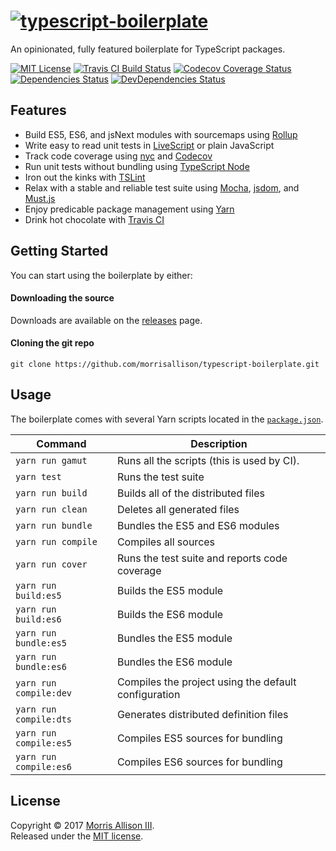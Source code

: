 # [![typescript-boilerplate][logo]][homepage]

[logo]: https://cldup.com/PyYZbgDH5I.svg
[homepage]: https://github.com/morrisallison/typescript-boilerplate

An opinionated, fully featured boilerplate for TypeScript packages.

[![MIT License][badge-license]][license]
[![Travis CI Build Status][badge-travis]][travis]
[![Codecov Coverage Status][badge-codecov]][codecov]
[![Dependencies Status][badge-dependencies]][bithound]
[![DevDependencies Status][badge-dependencies-dev]][bithound]

[badge-codecov]: https://img.shields.io/codecov/c/github/morrisallison/typescript-boilerplate.svg?style=flat-square
[badge-dependencies]: https://img.shields.io/bithound/dependencies/github/morrisallison/typescript-boilerplate.svg?style=flat-square
[badge-dependencies-dev]: https://img.shields.io/bithound/devDependencies/github/morrisallison/typescript-boilerplate.svg?style=flat-square
[badge-license]: https://img.shields.io/badge/license-MIT-blue.svg?style=flat-square
[badge-travis]: https://img.shields.io/travis/morrisallison/typescript-boilerplate.svg?style=flat-square
[bithound]: https://bithound.io/github/morrisallison/typescript-boilerplate
[codecov]: https://codecov.io/gh/morrisallison/typescript-boilerplate
[license]: https://github.com/morrisallison/typescript-boilerplate/raw/master/LICENSE
[travis]: https://travis-ci.org/morrisallison/typescript-boilerplate

## Features

* Build ES5, ES6, and jsNext modules with sourcemaps using [Rollup][]
* Write easy to read unit tests in [LiveScript][] or plain JavaScript
* Track code coverage using [nyc][] and [Codecov][codecov-site]
* Run unit tests without bundling using [TypeScript Node][]
* Iron out the kinks with [TSLint][]
* Relax with a stable and reliable test suite using [Mocha][], [jsdom][], and [Must.js][]
* Enjoy predicable package management using [Yarn][]
* Drink hot chocolate with [Travis CI][]

[codecov-site]: https://codecov.io
[jsdom]: https://github.com/tmpvar/jsdom
[LiveScript]: https://github.com/gkz/LiveScript
[Mocha]: https://github.com/mochajs/mocha
[Must.js]: https://github.com/moll/js-must
[nyc]: https://github.com/istanbuljs/nyc
[Rollup]: https://github.com/rollup/rollup
[Travis CI]: https://travis-ci.org/
[TSLint]: https://github.com/palantir/tslint
[TypeScript Node]: https://github.com/TypeStrong/ts-node
[TypeScript]: https://github.com/Microsoft/TypeScript
[Yarn]: https://github.com/yarnpkg/yarn

## Getting Started

You can start using the boilerplate by either:

#### Downloading the source

Downloads are available on the [releases][] page.

[releases]: https://github.com/morrisallison/typescript-boilerplate/releases

#### Cloning the git repo

```
git clone https://github.com/morrisallison/typescript-boilerplate.git
```

## Usage

The boilerplate comes with several Yarn scripts located in the [`package.json`][packagejson].

[packagejson]: ./package.json

| Command                | Description                                            |
| ---------------------- | -------------------                                    |
| `yarn run gamut`       | Runs all the scripts (this is used by CI).             |
| `yarn test`            | Runs the test suite                                    |
| `yarn run build`       | Builds all of the distributed files                    |
| `yarn run clean`       | Deletes all generated files                            |
| `yarn run bundle`      | Bundles the ES5 and ES6 modules                        |
| `yarn run compile`     | Compiles all sources                                   |
| `yarn run cover`       | Runs the test suite and reports code coverage          |
| `yarn run build:es5`   | Builds the ES5 module                                  |
| `yarn run build:es6`   | Builds the ES6 module                                  |
| `yarn run bundle:es5`  | Bundles the ES5 module                                 |
| `yarn run bundle:es6`  | Bundles the ES6 module                                 |
| `yarn run compile:dev` | Compiles the project using the default configuration   |
| `yarn run compile:dts` | Generates distributed definition files                 |
| `yarn run compile:es5` | Compiles ES5 sources for bundling                      |
| `yarn run compile:es6` | Compiles ES6 sources for bundling                      |

## License

Copyright &copy; 2017 [Morris Allison III](http://morris.xyz).
<br>Released under the [MIT license](./LICENSE).
